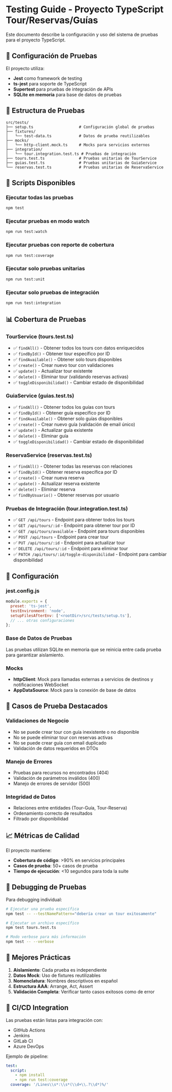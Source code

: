 # Testing Guide - Proyecto TypeScript Tour/Reservas/Guías

Este documento describe la configuración y uso del sistema de pruebas para el proyecto TypeScript.

## 🧪 Configuración de Pruebas

El proyecto utiliza:
- **Jest** como framework de testing
- **ts-jest** para soporte de TypeScript
- **Supertest** para pruebas de integración de APIs
- **SQLite en memoria** para base de datos de pruebas

## 📁 Estructura de Pruebas

```
src/tests/
├── setup.ts                    # Configuración global de pruebas
├── fixtures/
│   └── test-data.ts            # Datos de prueba reutilizables
├── mocks/
│   └── http-client.mock.ts     # Mocks para servicios externos
├── integration/
│   └── tour.integration.test.ts # Pruebas de integración
├── tours.test.ts               # Pruebas unitarias de TourService
├── guias.test.ts               # Pruebas unitarias de GuiaService
└── reservas.test.ts            # Pruebas unitarias de ReservaService
```

## 🚀 Scripts Disponibles

### Ejecutar todas las pruebas
```bash
npm test
```

### Ejecutar pruebas en modo watch
```bash
npm run test:watch
```

### Ejecutar pruebas con reporte de cobertura
```bash
npm run test:coverage
```

### Ejecutar solo pruebas unitarias
```bash
npm run test:unit
```

### Ejecutar solo pruebas de integración
```bash
npm run test:integration
```

## 📊 Cobertura de Pruebas

### TourService (tours.test.ts)
- ✅ `findAll()` - Obtener todos los tours con datos enriquecidos
- ✅ `findById()` - Obtener tour específico por ID
- ✅ `findAvailable()` - Obtener solo tours disponibles
- ✅ `create()` - Crear nuevo tour con validaciones
- ✅ `update()` - Actualizar tour existente
- ✅ `delete()` - Eliminar tour (validando reservas activas)
- ✅ `toggleDisponibilidad()` - Cambiar estado de disponibilidad

### GuiaService (guias.test.ts)
- ✅ `findAll()` - Obtener todos los guías con tours
- ✅ `findById()` - Obtener guía específico por ID
- ✅ `findAvailable()` - Obtener solo guías disponibles
- ✅ `create()` - Crear nuevo guía (validación de email único)
- ✅ `update()` - Actualizar guía existente
- ✅ `delete()` - Eliminar guía
- ✅ `toggleDisponibilidad()` - Cambiar estado de disponibilidad

### ReservaService (reservas.test.ts)
- ✅ `findAll()` - Obtener todas las reservas con relaciones
- ✅ `findById()` - Obtener reserva específica por ID
- ✅ `create()` - Crear nueva reserva
- ✅ `update()` - Actualizar reserva existente
- ✅ `delete()` - Eliminar reserva
- ✅ `findByUsuario()` - Obtener reservas por usuario

### Pruebas de Integración (tour.integration.test.ts)
- ✅ `GET /api/tours` - Endpoint para obtener todos los tours
- ✅ `GET /api/tours/:id` - Endpoint para obtener tour por ID
- ✅ `GET /api/tours/available` - Endpoint para tours disponibles
- ✅ `POST /api/tours` - Endpoint para crear tour
- ✅ `PUT /api/tours/:id` - Endpoint para actualizar tour
- ✅ `DELETE /api/tours/:id` - Endpoint para eliminar tour
- ✅ `PATCH /api/tours/:id/toggle-disponibilidad` - Endpoint para cambiar disponibilidad

## 🔧 Configuración

### jest.config.js
```javascript
module.exports = {
  preset: 'ts-jest',
  testEnvironment: 'node',
  setupFilesAfterEnv: ['<rootDir>/src/tests/setup.ts'],
  // ... otras configuraciones
};
```

### Base de Datos de Pruebas
Las pruebas utilizan SQLite en memoria que se reinicia entre cada prueba para garantizar aislamiento.

### Mocks
- **httpClient**: Mock para llamadas externas a servicios de destinos y notificaciones WebSocket
- **AppDataSource**: Mock para la conexión de base de datos

## 🎯 Casos de Prueba Destacados

### Validaciones de Negocio
- No se puede crear tour con guía inexistente o no disponible
- No se puede eliminar tour con reservas activas
- No se puede crear guía con email duplicado
- Validación de datos requeridos en DTOs

### Manejo de Errores
- Pruebas para recursos no encontrados (404)
- Validación de parámetros inválidos (400)
- Manejo de errores de servidor (500)

### Integridad de Datos
- Relaciones entre entidades (Tour-Guía, Tour-Reserva)
- Ordenamiento correcto de resultados
- Filtrado por disponibilidad

## 📈 Métricas de Calidad

El proyecto mantiene:
- **Cobertura de código**: >90% en servicios principales
- **Casos de prueba**: 50+ casos de prueba
- **Tiempo de ejecución**: <10 segundos para toda la suite

## 🐛 Debugging de Pruebas

Para debugging individual:
```bash
# Ejecutar una prueba específica
npm test -- --testNamePattern="debería crear un tour exitosamente"

# Ejecutar un archivo específico
npm test tours.test.ts

# Modo verbose para más información
npm test -- --verbose
```

## 📝 Mejores Prácticas

1. **Aislamiento**: Cada prueba es independiente
2. **Datos Mock**: Uso de fixtures reutilizables
3. **Nomenclatura**: Nombres descriptivos en español
4. **Estructura AAA**: Arrange, Act, Assert
5. **Validación Completa**: Verificar tanto casos exitosos como de error

## 🔄 CI/CD Integration

Las pruebas están listas para integración con:
- GitHub Actions
- Jenkins
- GitLab CI
- Azure DevOps

Ejemplo de pipeline:
```yaml
test:
  script:
    - npm install
    - npm run test:coverage
  coverage: '/Lines\\s*:\\s*(\\d+\\.?\\d*)%/'
```